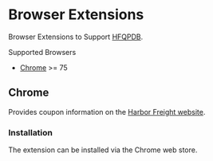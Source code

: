 # Browser Extensions
Browser Extensions to Support [HFQPDB](https://hfqpdb.com).

Supported Browsers
* [Chrome](https://www.google.com/chrome/) >= 75

## Chrome
Provides coupon information on the [Harbor Freight website](https://www.harborfreight.com/).

### Installation 
The extension can be installed via the Chrome web store.
